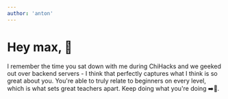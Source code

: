```yaml
---
author: 'anton'
---
```


# Hey max, 👋

I remember the time you sat down with me during ChiHacks and we geeked out over backend servers - I think that perfectly captures what I think is so great about you. You're able to truly relate to beginners on every level, which is what sets great teachers apart. Keep doing what you're doing ➡️🏃.
